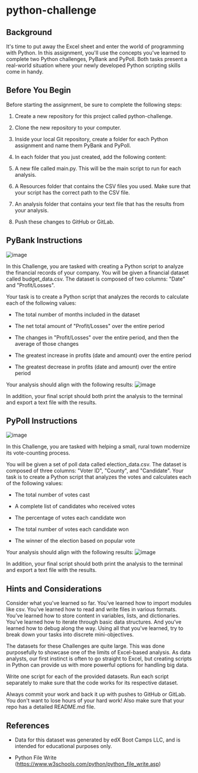 # python-challenge

## Background

It's time to put away the Excel sheet and enter the world of programming with Python. In this assignment, you'll use the concepts you've learned to complete two Python challenges, PyBank and PyPoll. Both tasks present a real-world situation where your newly developed Python scripting skills come in handy.

## Before You Begin
Before starting the assignment, be sure to complete the following steps:

1. Create a new repository for this project called python-challenge.

2. Clone the new repository to your computer.

3. Inside your local Git repository, create a folder for each Python assignment and name them PyBank and PyPoll.

4. In each folder that you just created, add the following content:

5. A new file called main.py. This will be the main script to run for each analysis.

6. A Resources folder that contains the CSV files you used. Make sure that your script has the correct path to the CSV file.

7. An analysis folder that contains your text file that has the results from your analysis.

8. Push these changes to GitHub or GitLab.

## PyBank Instructions
![image](https://github.com/RaphaelSheikh/python-challenge/assets/166172978/61f50316-2b03-4faa-8243-829f36d611bc)

In this Challenge, you are tasked with creating a Python script to analyze the financial records of your company. You will be given a financial dataset called budget_data.csv. The dataset is composed of two columns: "Date" and "Profit/Losses".

Your task is to create a Python script that analyzes the records to calculate each of the following values:

- The total number of months included in the dataset

- The net total amount of "Profit/Losses" over the entire period

- The changes in "Profit/Losses" over the entire period, and then the average of those changes

- The greatest increase in profits (date and amount) over the entire period

- The greatest decrease in profits (date and amount) over the entire period

Your analysis should align with the following results:
![image](https://github.com/RaphaelSheikh/python-challenge/assets/166172978/7a597f23-2b85-416b-8572-9ad7e6f9bc41)

In addition, your final script should both print the analysis to the terminal and export a text file with the results.

## PyPoll Instructions
![image](https://github.com/RaphaelSheikh/python-challenge/assets/166172978/5b1c4131-45be-4bf7-8541-12fbcad1ab80)

In this Challenge, you are tasked with helping a small, rural town modernize its vote-counting process.

You will be given a set of poll data called election_data.csv. The dataset is composed of three columns: "Voter ID", "County", and "Candidate". Your task is to create a Python script that analyzes the votes and calculates each of the following values:

- The total number of votes cast

- A complete list of candidates who received votes

- The percentage of votes each candidate won

- The total number of votes each candidate won

- The winner of the election based on popular vote

Your analysis should align with the following results:
![image](https://github.com/RaphaelSheikh/python-challenge/assets/166172978/4be8a895-b5e3-45d3-88ed-fffcfc5a2646)

In addition, your final script should both print the analysis to the terminal and export a text file with the results.

## Hints and Considerations
Consider what you've learned so far. You've learned how to import modules like csv. You’ve learned how to read and write files in various formats. You’ve learned how to store content in variables, lists, and dictionaries. You’ve learned how to iterate through basic data structures. And you’ve learned how to debug along the way. Using all that you've learned, try to break down your tasks into discrete mini-objectives.

The datasets for these Challenges are quite large. This was done purposefully to showcase one of the limits of Excel-based analysis. As data analysts, our first instinct is often to go straight to Excel, but creating scripts in Python can provide us with more powerful options for handling big data.

Write one script for each of the provided datasets. Run each script separately to make sure that the code works for its respective dataset.

Always commit your work and back it up with pushes to GitHub or GitLab. You don't want to lose hours of your hard work! Also make sure that your repo has a detailed README.md file.

## References

- Data for this dataset was generated by edX Boot Camps LLC, and is intended for educational purposes only.

- Python File Write (https://www.w3schools.com/python/python_file_write.asp)
